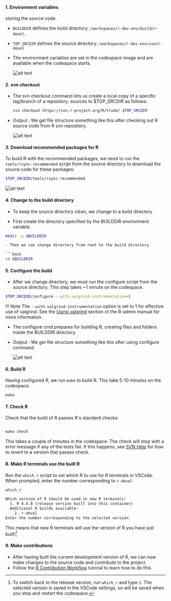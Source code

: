 
#### 1. Environment variables

  storing the source code.


- `BUILDDIR` defines the build directory: `/workspaces/r-dev-env/build/r-devel`.
- `TOP_SRCDIR` defines the source directory: `/workspaces/r-dev-env/svn/r-devel`
- The environment variables are set in the codespace image and are available
  when the codespace starts.

  ![alt text](../assets/rdev6.png)


#### 2. svn checkout

- The svn checkout command lets us create a local copy of a specific tag/branch
  of a repository.
  sources to $TOP_SRCDIR as follows:

    ```bash
    svn checkout https://svn.r-project.org/R/trunk/ $TOP_SRCDIR
    ```

- Output : We get file structure something like this after checking out R source
  code from R svn repository.

    ![alt text](../assets/rdev8.png)

#### 3. Download recommended packages for R

To build R with the recommended packages, we need to run the
`tools/rsync-recommended` script from the source directory to download the
source code for these packages:

```bash
$TOP_SRCDIR/tools/rsync-recommended
```

![alt text](../assets/rdev9.png)

#### 4. Change to the build directory

- To keep the source directory clean, we change to a build directory

- First create the directory specified by the BUILDDIR environment variable.

```bash
mkdir -p $BUILDDIR

- Then we can change directory from root to the build directory.

```bash
cd $BUILDDIR
```

#### 5. Configure the build

- After we change directory, we must run the configure script from the source
directory.  This step takes ~1 minute on the codespace.

```bash
$TOP_SRCDIR/configure --with-valgrind-instrumentation=1

```

<!-- markdownlint-disable MD046 -->
!!! Note
    The `--with-valgrind-instrumentation` option is set to 1 for effective use
    of valgrind. See the [Using
    valgrind](https://cran.r-project.org/doc/manuals/R-exts.html#Using-valgrind)
    section of the R-admin manual for more information.
<!-- markdownlint-enable MD046 -->

- The configure cmd prepares for building R, creating files and folders inside
  the BUILDDIR directory.
- Output : We get file structure something like this after using configure
  command.

    ![alt text](../assets/rdev7.png)

#### 6. Build R

Having configured R, we run `make` to build R. This take 5-10 minutes on the
codespace.

```bash
make
```

#### 7. Check R

Check that the build of R passes R's standard checks:

```bash

make check
```

This takes a couple of minutes in the codespace. The check will stop with a
error message if any of the tests fail. If this happens, see [SVN
Help](./svn_help.md) for how to revert to a version that passes check.

#### 8. Make R terminals use the built R

Run the `which_r` script to set which R to use for R terminals in VSCode. When
prompted, enter the number corresponding to `r-devel`

```bash
which_r
```

```bash
Which version of R should be used in new R terminals?
  1. R 4.4.0 (release version built into this container)
  Additional R builds available:
    2. r-devel
Enter the number corresponding to the selected version:
```

This means that new R terminals will use the version of R you have just
built![^1]

[^1]: To switch back to the release version, run `which_r` and type `1`. The
selected version is saved in the VSCode settings, so will be saved when you stop
and restart the codespace.

#### 9. Make contributions

- After having built the current development version of R, we can now make
  changes to the source code and contribute to the project.
- Follow the [R Contribution Workflow](./contribution_workflow.md) tutorial to
  learn how to do this.
